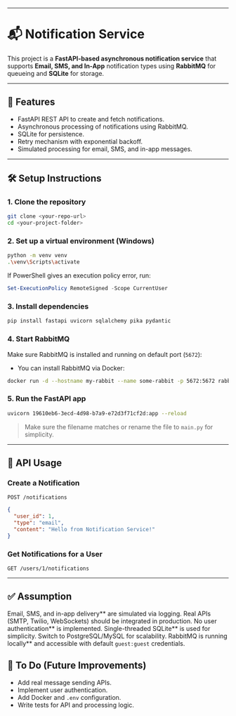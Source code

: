 

---

# 📬 Notification Service

This project is a **FastAPI-based asynchronous notification service** that supports **Email, SMS, and In-App** notification types using **RabbitMQ** for queueing and **SQLite** for storage.

---

## 🚀 Features

* FastAPI REST API to create and fetch notifications.
* Asynchronous processing of notifications using RabbitMQ.
* SQLite for persistence.
* Retry mechanism with exponential backoff.
* Simulated processing for email, SMS, and in-app messages.

---

## 🛠️ Setup Instructions

### 1. Clone the repository

```bash
git clone <your-repo-url>
cd <your-project-folder>
```

### 2. Set up a virtual environment (Windows)

```bash
python -m venv venv
.\venv\Scripts\activate
```

If PowerShell gives an execution policy error, run:

```powershell
Set-ExecutionPolicy RemoteSigned -Scope CurrentUser
```

### 3. Install dependencies

```bash
pip install fastapi uvicorn sqlalchemy pika pydantic
```

### 4. Start RabbitMQ

Make sure RabbitMQ is installed and running on default port (`5672`):

* You can install RabbitMQ via Docker:

```bash
docker run -d --hostname my-rabbit --name some-rabbit -p 5672:5672 rabbitmq:3
```

### 5. Run the FastAPI app

```bash
uvicorn 19610eb6-3ecd-4d98-b7a9-e72d3f71cf2d:app --reload
```

> Make sure the filename matches or rename the file to `main.py` for simplicity.

---

## 🧪 API Usage

### Create a Notification

```http
POST /notifications
```

```json
{
  "user_id": 1,
  "type": "email",
  "content": "Hello from Notification Service!"
}
```

### Get Notifications for a User

```http
GET /users/1/notifications
```

---

## ✅ Assumption
Email, SMS, and in-app delivery** are simulated via logging. Real APIs (SMTP, Twilio, WebSockets) should be integrated in production.
No user authentication** is implemented.
  Single-threaded SQLite** is used for simplicity. Switch to PostgreSQL/MySQL for scalability.
RabbitMQ is running locally** and accessible with default `guest:guest` credentials.



## 🧹 To Do (Future Improvements)

* Add real message sending APIs.
* Implement user authentication.
* Add Docker and `.env` configuration.
* Write tests for API and processing logic.

